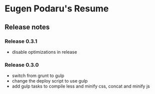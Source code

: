 # Eugen Podaru's Resume

## Release notes

### Release 0.3.1
 - disable optimizations in release

### Release 0.3.0
 - switch from grunt to gulp
 - change the deploy script to use gulp
 - add gulp tasks to compile less and minify css, concat and minify js